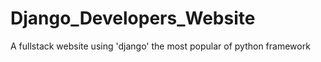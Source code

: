 # Django_Developers_Website
A fullstack website using 'django' the most popular of python framework  
